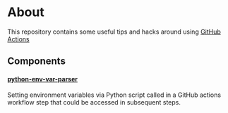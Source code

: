 # About
This repository contains some useful tips and hacks around using [GitHub Actions](https://docs.github.com/en/actions)

## Components

#### [python-env-var-parser](https://github.com/vinclv/github-actions/tree/master/python-env-var-parser)
Setting environment variables via Python script called in a GitHub actions workflow step that could be accessed in subsequent steps.
